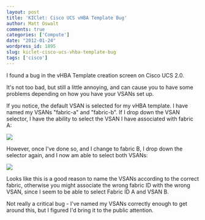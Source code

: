 ```yaml
---
layout: post
title: 'KIClet: Cisco UCS vHBA Template Bug'
author: Matt Oswalt
comments: true
categories: ['Compute']
date: "2012-01-24"
wordpress_id: 1895
slug: kiclet-cisco-ucs-vhba-template-bug
tags: ['cisco']
---
```



I found a bug in the vHBA Template creation screen on Cisco UCS 2.0.

It's not too bad, but still a little annoying, and can cause you to have some problems depending on how you have your VSANs set up.

If you notice, the default VSAN is selected for my vHBA template. I have named my VSANs "fabric-a" and "fabric-b". If I drop down the VSAN selector, I have the ability to select the VSAN I have associated with fabric A:

[![](/assets/2012/01/ucsglitch1.png)](/assets/2012/01/ucsglitch1.png)

However, once I've done so, and I change to fabric B, I drop down the selector again, and I now am able to select both VSANs:

[![](/assets/2012/01/ucsglitch2.png)](/assets/2012/01/ucsglitch2.png)

Looks like this is a good reason to name the VSANs according to the correct fabric, otherwise you might associate the wrong fabric ID with the wrong VSAN, since I seem to be able to select Fabric ID A and VSAN B.

Not really a critical bug - I've named my VSANs correctly enough to get around this, but I figured I'd bring it to the public attention.

